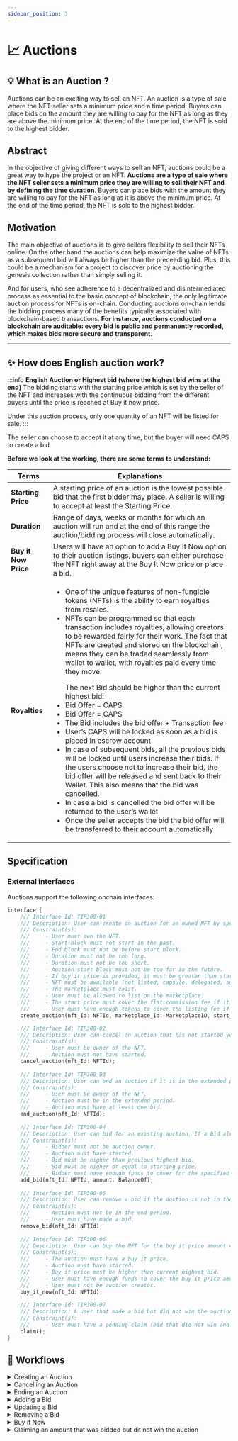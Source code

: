 ```yaml
---
sidebar_position: 3
---
```


# 📈 Auctions

## 💡 What is an Auction ? 
Auctions can be an exciting way to sell an NFT. An auction is a type of sale where the NFT seller sets a minimum price and a time period. Buyers can place bids on the amount they are willing to pay for the NFT as long as they are above the minimum price. At the end of the time period, the NFT is sold to the highest bidder.

## Abstract
In the objective of giving different ways to sell an NFT, auctions could be a great way to hype the project or an NFT.  **Auctions are a type of sale where the NFT seller sets a minimum price they are willing to sell their NFT and by defining the time duration**. Buyers can place bids with the amount they are willing to pay for the NFT as long as it is above the minimum price. At the end of the time period, the NFT is sold to the highest bidder. 

## Motivation
The main objective of auctions is to give sellers flexibility to sell their NFTs online. On the other hand the auctions can help maximize the value of NFTs as a subsequent bid will always be higher than the preceeding bid. Plus, this could be a mechanism for a project to discover price by auctioning the genesis collection rather than simply selling it.

And for users, who see adherence to a decentralized and disintermediated process as essential to the basic concept of blockchain, the only legitimate auction process for NFTs is on-chain. Conducting auctions on-chain lends the bidding process many of the benefits typically associated with blockchain-based transactions. **For instance, auctions conducted on a blockchain are auditable: every bid is public and permanently recorded, which makes bids more secure and transparent.**

___

## ✨ How does English auction work?

:::info
**English Auction or Highest bid (where the highest bid wins at the end)**
The bidding starts with the starting price which is set by the seller of the NFT and increases with the continuous bidding from the different buyers until the price is reached at Buy it now price.

Under this auction process, only one quantity of an NFT will be listed for sale.
:::

The seller can choose to accept it at any time, but the buyer will need CAPS to create a bid.

**Before we look at the working, there are some terms to understand:**

| **Terms**    | **Explanations** 
| ----------- | ----------- 
| **Starting Price**    | A starting price of an auction is the lowest possible bid that the first bidder may place. A seller is willing to accept at least the Starting Price. 
| **Duration**   | Range of days, weeks or months for which an auction will run and at the end of this range the auction/bidding process will close automatically.  
| **Buy it Now Price** | Users will have an option to add a Buy It Now option to their auction listings, buyers can either purchase the NFT right away at the Buy It Now price or place a bid.  
| **Royalties**   | <ul><li>One of the unique features of non-fungible tokens (NFTs) is the ability to earn royalties from resales.</li><li>NFTs can be programmed so that each transaction includes royalties, allowing creators to be rewarded fairly for their work. The fact that NFTs are created and stored on the blockchain, means they can be traded seamlessly from wallet to wallet, with royalties paid every time they move.</li></ul><ul>The next Bid should be higher than the current highest bid:<li>Bid Offer = CAPS</li><li>Bid Offer = CAPS</li><li>The Bid includes the bid offer + Transaction fee</li><li>User’s CAPS will be locked as soon as a bid is placed in escrow account</li><li>In case of subsequent bids, all the previous bids will be locked until users increase their bids. If the users choose not to increase their bid, the bid offer will be released and sent back to their Wallet. This also means that the bid was cancelled.</li><li>In case a bid is cancelled the bid offer will be returned to the user’s wallet</li><li>Once the seller accepts the bid the bid offer will be transferred to their account automatically</li></ul>

## Specification
### External interfaces
Auctions support the following onchain interfaces:
```rust
interface {
    /// Interface Id: TIP300-01
    /// Description: User can create an auction for an owned NFT by specifying the nft id, the marketplace id, the start block, the end block the start price, the optional buy it now price (price at which the NFT can be bought without bidding).
    /// Constraint(s): 
    ///     - User must own the NFT.
    ///     - Start block must not start in the past.
    ///     - End block must not be before start block.
    ///     - Duration must not be too long.
    ///     - Duration must not be too short.
    ///     - Auction start block must not be too far in the future.
    ///     - If buy it price is provided, it must be greater than start price.
    ///     - NFT must be available (not listed, capsule, delegated, soulbound, rented, ...).
    ///     - The marketplace must exist.
    ///     - User must be allowed to list on the marketplace.
    ///     - The start price must cover the flat commission fee if it exists.
    ///     - User must have enough tokens to cover the listing fee if it exists.
    create_auction(nft_Id: NFTId, marketplace_Id: MarketplaceID, start_block: BlockNumber, end_Block: BlockNumber, start_Price: BalanceOf, buy_ItPrice: Option<Balance>);

    /// Interface Id: TIP300-02
    /// Description: User can cancel an auction that has not started yet.
    /// Constraint(s): 
    ///     - User must be owner of the NFT.
    ///     - Auction must not have started.
    cancel_auction(nft_Id: NFTId);
    
    /// Interface Id: TIP300-03
    /// Description: User can end an auction if it is in the extended period (period starting when a bid was made at the end of the auction to avoid sniping).
    /// Constraint(s): 
    ///     - User must be owner of the NFT.
    ///     - Auction must be in the extended period.
    ///     - Auction must have at least one bid.
    end_auction(nft_Id: NFTId);
    
    /// Interface Id: TIP300-04
    /// Description: User can bid for an existing auction. If a bid already exist, it will be updated. If the bid was made at the end of the auction, the duration will be extended by the grace period duration.
    /// Constraint(s): 
    ///     - Bidder must not be auction owner.
    ///     - Auction must have started.
    ///     - Bid must be higher than previous highest bid.
    ///     - Bid must be higher or equal to starting price.
    ///     - Bidder must have enough funds to cover for the specified bid amount.
    add_bid(nft_Id: NFTId, amount: BalanceOf);
    
    /// Interface Id: TIP300-05
    /// Description: User can remove a bid if the auction is not in the end period (period a little before the end of the auction).
    /// Constraint(s): 
    ///     - Auction must not be in the end period.
    ///     - User must have made a bid.
    remove_bid(nft_Id: NFTId);
    
    /// Interface Id: TIP300-06
    /// Description: User can buy the NFT for the buy it price amount without having to bid.
    /// Constraint(s): 
    ///     - The auction must have a buy it price.
    ///     - Auction must have started.
    ///     - Buy it price must be higher than current highest bid. 
    ///     - User must have enough funds to cover the buy it price amount.
    ///     - User must not be auction creator.
    buy_it_now(nft_Id: NFTId);
    
    /// Interface Id: TIP300-07
    /// Description: A user that made a bid but did not win the auction can claim the bidded amount to retrieve funds to his account.
    /// Constraint(s): 
    ///     - User must have a pending claim (bid that did not win and is not retrieved).
    claim();
}
```

## 🌊 Workflows

<details className="toggle">
  <summary>Creating an Auction</summary>
  <div>
    <div>
    <p>
      The following is the workflow proposed for creating an auction:
    </p>
    <ol>
      <li>User has already minted an NFT and is aware of the NFT Id</li>
      <li>User creates an auction by calling the "create_auction" function and specifying the nft id, the marketplace id, the start block, the end block, start price, and optionally the buy it now price.</li>
      <li>The auction is now created and will start at the specified start block.</li>
    </ol>
    </div>
  </div>
</details>

<details className="toggle">
  <summary>Cancelling an Auction</summary>
  <div>
    <div>
    <p>
      The following is the workflow proposed for cancelling an auction:
    </p>
    <ol>
      <li>User has an auction that did not start and knows the corresponding NFT Id.</li>
      <li>The user calls the "cancel_auction" function specifying the NFT Id.</li>
      <li>The auction is now cancelled.</li>
    </ol>
    </div>
  </div>
</details>

<details className="toggle">
  <summary>Ending an Auction</summary>
  <div>
    <div>
    <p>
      The following is the workflow proposed for ending an auction:
    </p>
    <ol>
      <li>User has an auction that has started and knows the corresponding NFT Id.</li>
      <li>An other user has made a bid at the end of the auction and made it extended.</li>
      <li>The auction owner calls the "end_auction" function specifying the NFT Id.</li>
      <li>The auction is now finished and the NFT / funds have been transfered.</li>
    </ol>
    </div>
  </div>
</details>

<details className="toggle">
  <summary>Adding a Bid</summary>
  <div>
    <div>
    <p>
      The following is the workflow proposed for adding a bid:
    </p>
    <ol>
      <li>Bidder knows the id of a started auction.</li>
      <li>Bidder calls the "add_bid" function specifying the NFT Id and an amount greater than the highest bid / starting price.</li>
      <li>The bid has been accounted for.</li>
    </ol>
    </div>
  </div>
</details>

<details className="toggle">
  <summary>Updating a Bid</summary>
  <div>
    <div>
    <p>
      The following is the workflow proposed for updating a bid:
    </p>
    <ol>
      <li>Bidder knows the id of a started auction and has already bidded X Tokens.</li>
      <li>Bidder calls the "add_bid" function specifying the NFT Id and X + Y tokens.</li>
      <li>The bidders has Y tokens taken and added to his existing bid if his bid still exist, else X + Y will be taken and he will have to claim his previous existing bid.</li>
      <li>The bid is now updated.</li>
    </ol>
    </div>
  </div>
</details>

<details className="toggle">
  <summary>Removing a Bid</summary>
  <div>
    <div>
    <p>
      The following is the workflow proposed for removing a bid:
    </p>
    <ol>
      <li>Bidder knows the id of a started auction that is not in the ending period and has already bidded an amount of token.</li>
      <li>Bidder calls the "remove_bid" function specifying the NFT Id.</li>
      <li>The bid is now removed and user has been refunded.</li>
    </ol>
    </div>
  </div>
</details>

<details className="toggle">
  <summary>Buy it Now</summary>
  <div>
    <div>
    <p>
      The following is the workflow proposed for Buy it Now:
    </p>
    <ol>
      <li>Buyer knows the id of a started auction that speicified the buy it now price. The buy it price is greater than current highest bid / start price and user has enough funds.</li>
      <li>Buyer calls the "buy_it_now" funtion specifying the NFT Id.</li>
      <li>The auction is now finished the the NFT / price has been transfered.</li>
    </ol>
    </div>
  </div>
</details>

<details className="toggle">
  <summary>Claiming an amount that was bidded but dit not win the auction</summary>
  <div>
    <div>
    <p>
      The following is the workflow proposed for claiming an amount that was bidded but did not win the auction:
    </p>
    <ol>
      <li>Bidder has made a bid that did not win the auction.</li>
      <li>Bidder calls the "claim" function.</li>
      <li>Funds bidded are given back to the bidder.</li>
    </ol>
    </div>
  </div>
</details>
